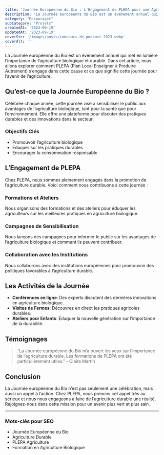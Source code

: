 ```yaml
---
title: 'Journée Européenne du Bio : L’Engagement de PLEPA pour une Agriculture Durable'
description: 'La Journée européenne du Bio est un événement annuel qui met en lumière l’importance de l’agriculture biologique et durable.'
category: "Encourager"
subCategory: "Projets"
createdAt: '2023-09-19'
updatedAt: '2023-09-19'
coverSrc: '/images/posts/concours-de-podcast-2023.webp'
coverAlt: ''
---
```


La Journée européenne du Bio est un événement annuel qui met en lumière l’importance de l’agriculture biologique et durable. Dans cet article, nous allons explorer comment PLEPA (Plan Local Enseigner à Produire Autrement) s’engage dans cette cause et ce que signifie cette journée pour l’avenir de l’agriculture.

## Qu’est-ce que la Journée Européenne du Bio ?

Célébrée chaque année, cette journée vise à sensibiliser le public aux avantages de l’agriculture biologique, tant pour la santé que pour l’environnement. Elle offre une plateforme pour discuter des pratiques durables et des innovations dans le secteur.

### Objectifs Clés

- Promouvoir l’agriculture biologique
- Éduquer sur les pratiques durables
- Encourager la consommation responsable

## L’Engagement de PLEPA

Chez PLEPA, nous sommes pleinement engagés dans la promotion de l’agriculture durable. Voici comment nous contribuons à cette journée :

### Formations et Ateliers

Nous organisons des formations et des ateliers pour éduquer les agriculteurs sur les meilleures pratiques en agriculture biologique.

### Campagnes de Sensibilisation

Nous lançons des campagnes pour informer le public sur les avantages de l’agriculture biologique et comment ils peuvent contribuer.

### Collaboration avec les Institutions

Nous collaborons avec des institutions européennes pour promouvoir des politiques favorables à l’agriculture durable.

## Les Activités de la Journée

- **Conférences en ligne**: Des experts discutent des dernières innovations en agriculture biologique.
- **Visites de Fermes**: Découvrez en direct les pratiques agricoles durables.
- **Ateliers pour Enfants**: Éduquer la nouvelle génération sur l’importance de la durabilité.

## Témoignages

> “La Journée européenne du Bio m’a ouvert les yeux sur l’importance de l’agriculture durable. Les formations de PLEPA ont été particulièrement utiles.” - Claire Martin

## Conclusion

La Journée européenne du Bio n’est pas seulement une célébration, mais aussi un appel à l’action. Chez PLEPA, nous prenons cet appel très au sérieux et nous nous engageons à faire de l’agriculture durable une réalité. Rejoignez-nous dans cette mission pour un avenir plus vert et plus sain.

---

### Mots-clés pour SEO

- Journée Européenne du Bio
- Agriculture Durable
- PLEPA Agriculture
- Formation en Agriculture Biologique
